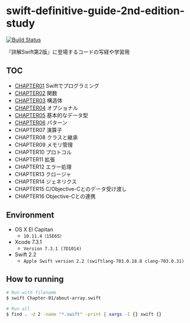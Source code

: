 # swift-definitive-guide-2nd-edition-study

[![Build Status](https://travis-ci.org/raimon49/swift-definitive-guide-2nd-edition-study.svg?branch=master)](https://travis-ci.org/raimon49/swift-definitive-guide-2nd-edition-study)

『詳解Swift第2版』に登場するコードの写経や学習用

## TOC

* [CHAPTER01](Chapter-01) Swiftでプログラミング
* [CHAPTER02](Chapter-02) 関数
* [CHAPTER03](Chapter-03) 構造体
* [CHAPTER04](Chapter-04) オプショナル
* [CHAPTER05](Chapter-05) 基本的なデータ型
* [CHAPTER06](Chapter-06) パターン
* CHAPTER07 演算子
* CHAPTER08 クラスと継承
* CHAPTER09 メモリ管理
* CHAPTER10 プロトコル
* CHAPTER11 拡張
* CHAPTER12 エラー処理
* CHAPTER13 クロージャ
* CHAPTER14 ジェネリクス
* CHAPTER15 C/Objective-Cとのデータ受け渡し
* CHAPTER16 Objective-Cとの連携

## Environment

* OS X El Capitan
    * `10.11.4（15E65）`
* Xcode 7.3.1
    * `Version 7.3.1 (7D1014)`
* Swift 2.2
    * `Apple Swift version 2.2 (swiftlang-703.0.18.8 clang-703.0.31)`

## How to running

```sh
# Run with filename
$ swift Chapter-01/about-array.swift

# Run all
$ find . -d 2 -name "*.swift" -print | xargs -I {} swift {}
```
